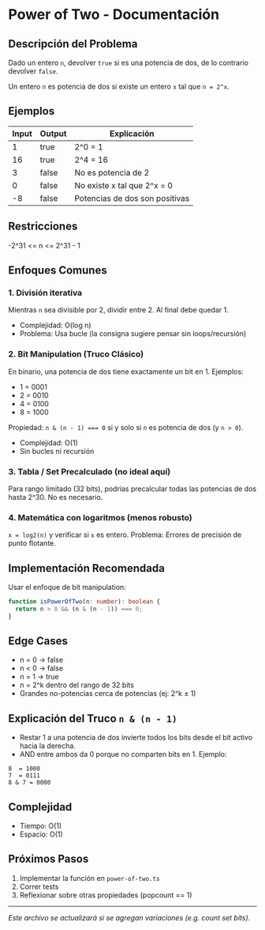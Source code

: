 # Power of Two - Documentación

## Descripción del Problema

Dado un entero `n`, devolver `true` si es una potencia de dos, de lo contrario devolver `false`.

Un entero `n` es potencia de dos si existe un entero `x` tal que `n = 2^x`.

## Ejemplos

| Input | Output | Explicación                    |
| ----- | ------ | ------------------------------ |
| 1     | true   | 2^0 = 1                        |
| 16    | true   | 2^4 = 16                       |
| 3     | false  | No es potencia de 2            |
| 0     | false  | No existe x tal que 2^x = 0    |
| -8    | false  | Potencias de dos son positivas |

## Restricciones

-2^31 <= n <= 2^31 - 1

## Enfoques Comunes

### 1. División iterativa

Mientras `n` sea divisible por 2, dividir entre 2. Al final debe quedar 1.

- Complejidad: O(log n)
- Problema: Usa bucle (la consigna sugiere pensar sin loops/recursión)

### 2. Bit Manipulation (Truco Clásico)

En binario, una potencia de dos tiene exactamente un bit en 1.
Ejemplos:

- 1 = 0001
- 2 = 0010
- 4 = 0100
- 8 = 1000

Propiedad: `n & (n - 1) === 0` si y solo si `n` es potencia de dos (y `n > 0`).

- Complejidad: O(1)
- Sin bucles ni recursión

### 3. Tabla / Set Precalculado (no ideal aquí)

Para rango limitado (32 bits), podrías precalcular todas las potencias de dos hasta 2^30. No es necesario.

### 4. Matemática con logaritmos (menos robusto)

`x = log2(n)` y verificar si `x` es entero. Problema: Errores de precisión de punto flotante.

## Implementación Recomendada

Usar el enfoque de bit manipulation:

```typescript
function isPowerOfTwo(n: number): boolean {
  return n > 0 && (n & (n - 1)) === 0;
}
```

## Edge Cases

- n = 0 → false
- n < 0 → false
- n = 1 → true
- n = 2^k dentro del rango de 32 bits
- Grandes no-potencias cerca de potencias (ej: 2^k ± 1)

## Explicación del Truco `n & (n - 1)`

- Restar 1 a una potencia de dos invierte todos los bits desde el bit activo hacia la derecha.
- AND entre ambos da 0 porque no comparten bits en 1.
  Ejemplo:

```
8  = 1000
7  = 0111
8 & 7 = 0000
```

## Complejidad

- Tiempo: O(1)
- Espacio: O(1)

## Próximos Pasos

1. Implementar la función en `power-of-two.ts`
2. Correr tests
3. Reflexionar sobre otras propiedades (popcount == 1)

---

_Este archivo se actualizará si se agregan variaciones (e.g. count set bits)._
